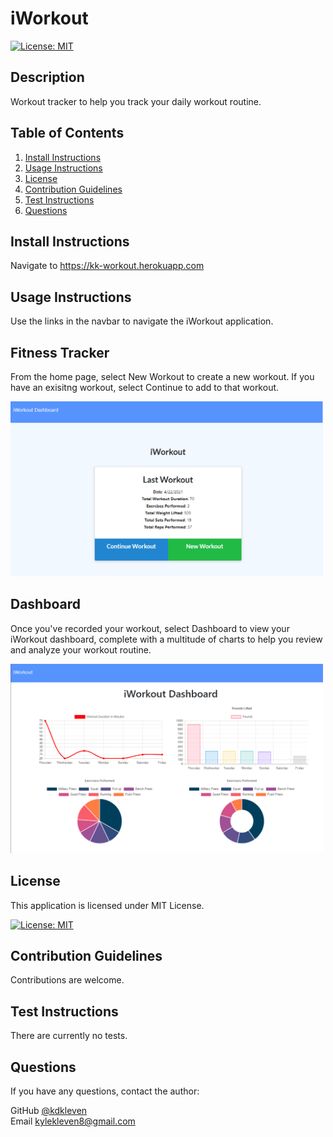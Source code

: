 
# iWorkout

[![License: MIT](https://img.shields.io/badge/License-MIT-yellow.svg)](https://opensource.org/licenses/MIT)
    
## Description

Workout tracker to help you track your daily workout routine.
      
## Table of Contents
1. [Install Instructions](#install-instructions)
2. [Usage Instructions](#usage-instructions)
3. [License](#license)
4. [Contribution Guidelines](#contribution-guidelines)
5. [Test Instructions](#test-instructions)
6. [Questions](#questions)

## Install Instructions

Navigate to https://kk-workout.herokuapp.com
  
## Usage Instructions
Use the links in the navbar to navigate the iWorkout application.

## Fitness Tracker

From the home page, select New Workout to create a new workout. If you have an exisitng workout, select Continue to add to that workout.

<img src="./17-NoSQL/04-Important/assets/images-readme/iworkout.PNG" width=500>

## Dashboard

Once you've recorded your workout, select Dashboard to view your iWorkout dashboard, complete with a multitude of charts to help you review and analyze your workout routine.

<img src="./17-NoSQL/04-Important/assets/images-readme/dashboard.PNG" width=500/>

## License
  
This application is licensed under MIT License.
     
[![License: MIT](https://img.shields.io/badge/License-MIT-yellow.svg)](https://opensource.org/licenses/MIT)
    
## Contribution Guidelines

Contributions are welcome.

## Test Instructions

There are currently no tests.

## Questions

If you have any questions, contact the author:  

GitHub [@kdkleven](https://github.com/kdkleven)  
Email [kylekleven8@gmail.com](mailto:kylekleven8@gmail.com)
